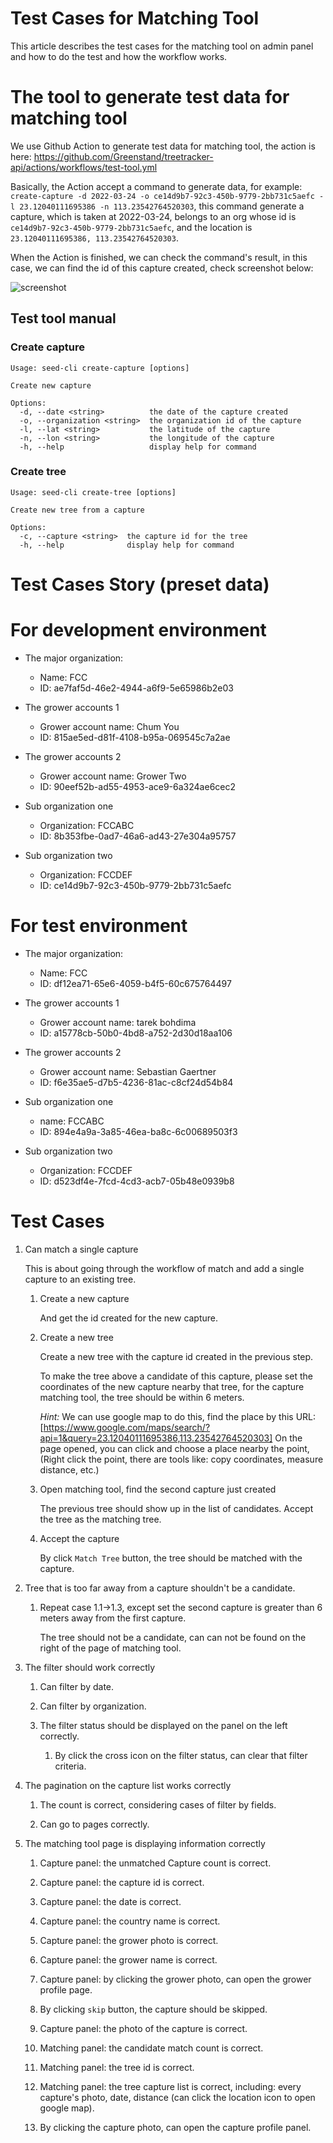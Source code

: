 # Test Cases for Matching Tool

This article describes the test cases for the matching tool on admin panel and how to do the test and how the workflow works.

# The tool to generate test data for matching tool

We use Github Action to generate test data for matching tool, the action is here: https://github.com/Greenstand/treetracker-api/actions/workflows/test-tool.yml

Basically, the Action accept a command to generate data, for example: `create-capture -d 2022-03-24 -o ce14d9b7-92c3-450b-9779-2bb731c5aefc -l 23.12040111695386 -n 113.23542764520303`, this command generate a capture, which is taken at 2022-03-24, belongs to an org whose id is `ce14d9b7-92c3-450b-9779-2bb731c5aefc`, and the location is `23.12040111695386, 113.23542764520303`.

When the Action is finished, we can check the command's result, in this case, we can find the id of this capture created, check screenshot below:

![screenshot](https://dadior.s3.ap-northeast-1.amazonaws.com/20220324155749.png)

## Test tool manual

### Create capture

```
Usage: seed-cli create-capture [options]

Create new capture

Options:
  -d, --date <string>          the date of the capture created
  -o, --organization <string>  the organization id of the capture
  -l, --lat <string>           the latitude of the capture
  -n, --lon <string>           the longitude of the capture
  -h, --help                   display help for command
```

### Create tree

```
Usage: seed-cli create-tree [options]

Create new tree from a capture

Options:
  -c, --capture <string>  the capture id for the tree
  -h, --help              display help for command
```

# Test Cases Story (preset data)

# For development environment

- The major organization:

  - Name: FCC
  - ID: ae7faf5d-46e2-4944-a6f9-5e65986b2e03

- The grower accounts 1

  - Grower account name: Chum You
  - ID: 815ae5ed-d81f-4108-b95a-069545c7a2ae

- The grower accounts 2

  - Grower account name: Grower Two
  - ID: 90eef52b-ad55-4953-ace9-6a324ae6cec2

- Sub organization one

  - Organization: FCCABC
  - ID: 8b353fbe-0ad7-46a6-ad43-27e304a95757

- Sub organization two

  - Organization: FCCDEF
  - ID: ce14d9b7-92c3-450b-9779-2bb731c5aefc

# For test environment

- The major organization:

  - Name: FCC
  - ID: df12ea71-65e6-4059-b4f5-60c675764497

- The grower accounts 1

  - Grower account name: tarek bohdima
  - ID: a15778cb-50b0-4bd8-a752-2d30d18aa106

- The grower accounts 2

  - Grower account name: Sebastian Gaertner
  - ID: f6e35ae5-d7b5-4236-81ac-c8cf24d54b84

- Sub organization one

  - name: FCCABC
  - ID: 894e4a9a-3a85-46ea-ba8c-6c00689503f3

- Sub organization two

  - Organization: FCCDEF
  - ID: d523df4e-7fcd-4cd3-acb7-05b48e0939b8

# Test Cases

1. Can match a single capture

   This is about going through the workflow of match and add a single capture to an existing tree.

   1. Create a new capture

      And get the id created for the new capture.

   1. Create a new tree

      Create a new tree with the capture id created in the previous step.

      To make the tree above a candidate of this capture, please set the coordinates of the new capture nearby that tree, for the capture matching tool, the tree should be within 6 meters.

      _Hint:_ We can use google map to do this, find the place by this URL: [https://www.google.com/maps/search/?api=1&query=23.12040111695386,113.23542764520303]
      On the page opened, you can click and choose a place nearby the point, (Right click the point, there are tools like: copy coordinates, measure distance, etc.)

   1. Open matching tool, find the second capture just created

      The previous tree should show up in the list of candidates.
      Accept the tree as the matching tree.

   1. Accept the capture

      By click `Match Tree` button, the tree should be matched with the capture.

1. Tree that is too far away from a capture shouldn't be a candidate.

   1. Repeat case 1.1->1.3, except set the second capture is greater than 6 meters away from the first capture.

      The tree should not be a candidate, can can not be found on the right of the page of matching tool.

1. The filter should work correctly

   1. Can filter by date.

   1. Can filter by organization.

   1. The filter status should be displayed on the panel on the left correctly.

      1. By click the cross icon on the filter status, can clear that filter criteria.

1. The pagination on the capture list works correctly

   1. The count is correct, considering cases of filter by fields.

   1. Can go to pages correctly.

1. The matching tool page is displaying information correctly

   1. Capture panel: the unmatched Capture count is correct.

   1. Capture panel: the capture id is correct.

   1. Capture panel: the date is correct.

   1. Capture panel: the country name is correct.

   1. Capture panel: the grower photo is correct.

   1. Capture panel: the grower name is correct.

   1. Capture panel: by clicking the grower photo, can open the grower profile page.

   1. By clicking `skip` button, the capture should be skipped.

   1. Capture panel: the photo of the capture is correct.

   1. Matching panel: the candidate match count is correct.

   1. Matching panel: the tree id is correct.

   1. Matching panel: the tree capture list is correct, including: every capture's photo, date, distance (can click the location icon to open google map).

   1. By clicking the capture photo, can open the capture profile panel.
